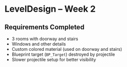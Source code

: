 # LevelDesign – Week 2

## Requirements Completed
- 3 rooms with doorway and stairs  
- Windows and other details  
- Custom colored material (used on doorway and stairs)  
- Blueprint target (`BP_Target`) destroyed by projectile  
- Slower projectile setup for better visibility  

